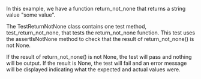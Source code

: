 In this example, we have a function return_not_none that returns a string value "some value".

The TestReturnNotNone class contains one test method, test_return_not_none, that tests the return_not_none function. This test uses the assertIsNotNone method to check that the result of return_not_none() is not None.

If the result of return_not_none() is not None, the test will pass and nothing will be output. If the result is None, the test will fail and an error message will be displayed indicating what the expected and actual values were.